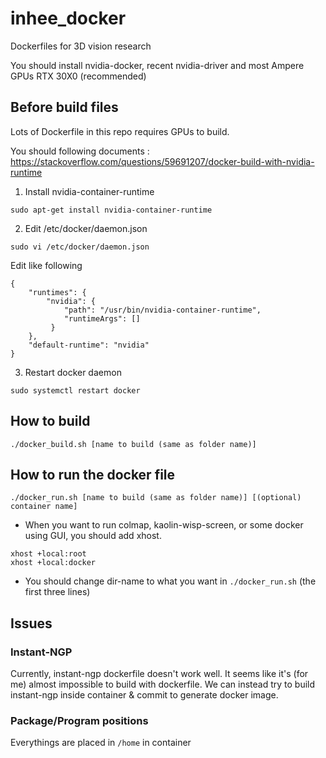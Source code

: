 # inhee_docker
Dockerfiles for 3D vision research 

You should install nvidia-docker, recent nvidia-driver and most Ampere GPUs RTX 30X0 (recommended) 

## Before build files

Lots of Dockerfile in this repo requires GPUs to build. 

You should following documents : https://stackoverflow.com/questions/59691207/docker-build-with-nvidia-runtime

1. Install nvidia-container-runtime

```
sudo apt-get install nvidia-container-runtime
```

2. Edit /etc/docker/daemon.json

```
sudo vi /etc/docker/daemon.json
```
Edit like following

```
{
    "runtimes": {
        "nvidia": {
            "path": "/usr/bin/nvidia-container-runtime",
            "runtimeArgs": []
         } 
    },
    "default-runtime": "nvidia" 
}
```

3. Restart docker daemon

```
sudo systemctl restart docker
```



## How to build

```
./docker_build.sh [name to build (same as folder name)]
```

## How to run the docker file

```
./docker_run.sh [name to build (same as folder name)] [(optional) container name]
```

- When you want to run colmap, kaolin-wisp-screen, or some docker using GUI, you should add xhost.

```
xhost +local:root
xhost +local:docker
```

- You should change dir-name to what you want in `./docker_run.sh` (the first three lines)


## Issues
### Instant-NGP
Currently, instant-ngp dockerfile doesn't work well.
It seems like it's (for me) almost impossible to build with dockerfile.
We can instead try to build instant-ngp inside container & commit to generate docker image. 

### Package/Program positions
Everythings are placed in `/home` in container
